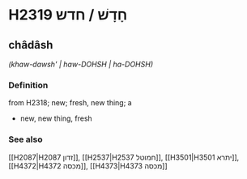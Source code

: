 # H2319 חָדָשׁ / חדש

## châdâsh

_(khaw-dawsh' | haw-DOHSH | ha-DOHSH)_

### Definition

from H2318; new; fresh, new thing; a

- new, new thing, fresh

### See also

[[H2087|H2087 זדון]], [[H2537|H2537 חמוטל]], [[H3501|H3501 יתרא]], [[H4372|H4372 מכסה]], [[H4373|H4373 מכסה]]
